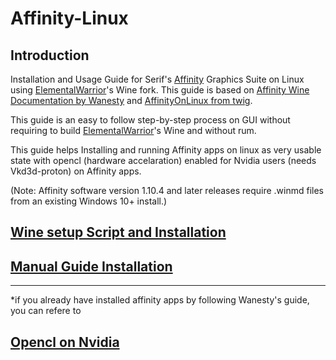 # Affinity-Linux

## Introduction
Installation and Usage Guide for Serif's [Affinity](https://affinity.serif.com/en-us/) Graphics Suite on Linux using [ElementalWarrior](https://gitlab.winehq.org/ElementalWarrior)'s Wine fork. This guide is based on [Affinity Wine Documentation by Wanesty](https://affinity.liz.pet/)
and [AffinityOnLinux from twig](https://github.com/Twig6943/AffinityOnLinux).

This guide is an easy to follow step-by-step process on GUI without requiring to build [ElementalWarrior](https://gitlab.winehq.org/ElementalWarrior)'s Wine and without rum.

This guide helps Installing and running Affinity apps on linux as very usable state with opencl (hardware accelaration) enabled for Nvidia users (needs Vkd3d-proton) on Affinity apps.

(Note: Affinity software version 1.10.4 and later releases require .winmd files from an existing Windows 10+ install.)

## [Wine setup Script and Installation](https://github.com/22-pacific/Affinity-Linux/blob/main/script%20wine%20setup.md)

## [Manual Guide Installation](https://github.com/22-pacific/Affinity-Linux/blob/main/Manual%20Guide.md)

____________________________________________________________________________________________
*if you already have installed affinity apps by following Wanesty's guide, you can refere to

## [Opencl on Nvidia](https://github.com/22-pacific/Affinity-Linux/blob/main/Opencl%20on%20Nvidia.md)
